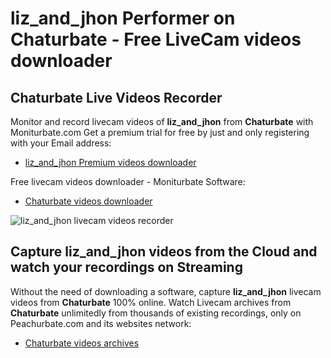 # liz_and_jhon Performer on Chaturbate - Free LiveCam videos downloader

## Chaturbate Live Videos Recorder

Monitor and record livecam videos of **liz_and_jhon** from **Chaturbate** with Moniturbate.com
Get a premium trial for free by just and only registering with your Email address:
* [liz_and_jhon Premium videos downloader](https://moniturbate.com/request-demo-licence-key.html)

Free livecam videos downloader - Moniturbate Software:
* [Chaturbate videos downloader](https://moniturbate.com/moniturbate-download-software.html)

![liz_and_jhon livecam videos recorder](https://peachurnet.com/templates/moniturbate-software.png)


## Capture liz_and_jhon videos from the Cloud and watch your recordings on Streaming

Without the need of downloading a software, capture **liz_and_jhon** livecam videos from **Chaturbate** 100% online.
Watch Livecam archives from **Chaturbate** unlimitedly from thousands of existing recordings, only on Peachurbate.com and its websites network:
* [Chaturbate videos archives](https://peachurnet.com/)